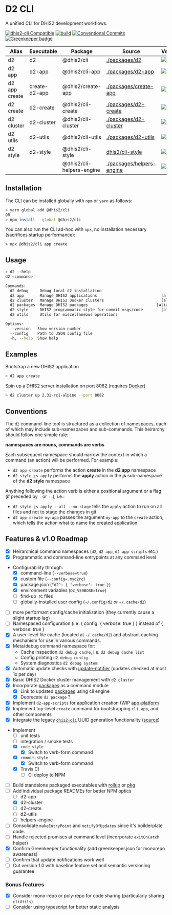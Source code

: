 # D2 CLI

A unified CLI for DHIS2 development workflows.

[![dhis2-cli Compatible](https://img.shields.io/badge/dhis2-cli-ff69b4.svg)](https://github.com/dhis2/cli)
[![build](https://img.shields.io/travis/dhis2/cli.svg)](https://travis-ci.com/dhis2/cli)
[![Conventional Commits](https://img.shields.io/badge/Conventional%20Commits-1.0.0-yellow.svg)](https://conventionalcommits.org)
[![Greenkeeper badge](https://badges.greenkeeper.io/dhis2/cli.svg)](https://greenkeeper.io/)

| Alias         | Executable    | Package                   | Source                                                 | Version                                                                                                                       |
| ------------- | ------------- | ------------------------- | ------------------------------------------------------ | ----------------------------------------------------------------------------------------------------------------------------- |
| d2            | d2            | @dhis2/cli                | [./packages/d2](packages/d2)                           | [![npm](https://img.shields.io/npm/v/@dhis2/cli.svg)](https://www.npmjs.com/package/@dhis2/cli)                               |
| d2 app        | d2-app        | @dhis2/cli-app            | [./packages/d2-app](./packages/d2-app)                 | [![npm](https://img.shields.io/npm/v/@dhis2/cli-app.svg)](https://www.npmjs.com/package/@dhis2/cli-app)                       |
| d2 app create | create-d2-app | @dhis2/create-app         | [./packages/create-app](./packages/create-app)         | [![npm](https://img.shields.io/npm/v/@dhis2/create-app.svg)](https://www.npmjs.com/package/@dhis2/create-app)                 |
| d2 create     | d2-create     | @dhis2/cli-create         | [./packages/d2-create](./packages/d2-create)           | [![npm](https://img.shields.io/npm/v/@dhis2/cli-create.svg)](https://www.npmjs.com/package/@dhis2/cli-create)                 |
| d2 cluster    | d2-cluster    | @dhis2/cli-cluster        | [./packages/d2-cluster](./packages/d2-cluster)         | [![npm](https://img.shields.io/npm/v/@dhis2/cli-cluster.svg)](https://www.npmjs.com/package/@dhis2/cli-cluster)               |
| d2 utils      | d2-utils      | @dhis2/cli-utils          | [./packages/d2-utils](./packages/d2-utils)             | [![npm](https://img.shields.io/npm/v/@dhis2/cli-utils.svg)](https://www.npmjs.com/package/@dhis2/cli-utils)                   |
| d2 style      | d2-style      | @dhis2/cli-style          | [dhis2/cli-style](https://github.com/dhis2/cli-style)  | [![npm](https://img.shields.io/npm/v/@dhis2/cli-style.svg)](https://www.npmjs.com/package/@dhis2/cli-style)                   |
|               |               | @dhis2/cli-helpers-engine | [./packages/helpers-engine](./packages/helpers-engine) | [![npm](https://img.shields.io/npm/v/@dhis2/cli-helpers-engine.svg)](https://www.npmjs.com/package/@dhis2/cli-helpers-engine) |

## Installation

The CLI can be installed globally with `npm` or `yarn` as follows:

```sh
> yarn global add @dhis2/cli
OR
> npm install --global @dhis2/cli
```

You can also run the CLI ad-hoc with `npx`, no installation necessary (sacrifices startup performance):

```
> npx @dhis2/cli app create
```

## Usage

```sh
> d2 --help
d2 <command>

Commands:
  d2 debug     Debug local d2 installation
  d2 app       Manage DHIS2 applications                            [aliases: a]
  d2 cluster   Manage DHIS2 Docker clusters                         [aliases: c]
  d2 packages  Manage DHIS2 packages                              [aliases: pkg]
  d2 style     DHIS2 programmatic style for commit msgs/code        [aliases: s]
  d2 utils     Utils for miscellaneous operations

Options:
  --version   Show version number                                      [boolean]
  --config    Path to JSON config file
  -h, --help  Show help                                                [boolean]
```

## Examples

Bootstrap a new DHIS2 application

```sh
> d2 app create
```

Spin up a DHIS2 server installation on port 8082 (requires [Docker](https://www.docker.com/products/docker-desktop))

```sh
> d2 cluster up 2.31-rc1-alpine --port 8082
```

## Conventions

The `d2` command-line tool is structured as a collection of namespaces, each of which may include sub-namespaces and sub-commands. This heirarchy should follow one simple rule:

**namespaces are nouns, commands are verbs**

Each subsequent namespace should narrow the context in which a command (an action) will be performed. For example:

-   `d2 app create` performs the action **create** in the **d2 app** namespace
-   `d2 style js apply` performs the **apply** action in the **js** sub-namespace of the **d2 style** namespace

Anything following the action verb is either a positional argument or a flag (if preceded by `-` or `--`), i.e.:

-   `d2 style js apply --all --no-stage` tells the `apply` action to run on all files and not to stage the changes in git
-   `d2 app create my-app` passes the argument `my-app` to the `create` action, which tells the action what to name the created application.

## Features & v1.0 Roadmap

-   [x] Heirarchical command namespaces (`d2`, `d2 app`, `d2 app scripts` etc.)
-   [x] Programmatic and command-line entrypoints at any command level
-   Configurability through:
    -   [x] command-line (`--verbose=true`)
    -   [x] custom file (`--config=.myd2rc`)
    -   [x] package.json (`"d2": { "verbose": true }`)
    -   [x] environment variables (`D2_VERBOSE=true`)
    -   [ ] find-up .rc files
    -   [ ] globally-installed user config (`~/.config/d2` or `~/.cache/d2`)
-   [ ] more performant config/cache initialization (they currently cause a slight startup lag)
-   [ ] Namespaced configuration (i.e. { config: { verbose: true } } instead of { verbose: true }
-   [x] A user-level file cache (located at `~/.cache/d2`) and abstract caching mechanism for use in various commands.
-   [x] Meta/debug command namespace for:
    -   Cache inspection `d2 debug cache`, i.e. `d2 debug cache list`
    -   Config printing `d2 debug config`
    -   System diagnostics `d2 debug system`
-   [x] Automatic update checks with [update-notifier](https://npmjs.com/package/update-notifier) (updates checked at most 1x per day)
-   [x] Basic DHIS2 Docker cluster management with `d2 cluster`
-   [x] Incorporate [packages](https://github.com/dhis2/packages) as a command module
    -   [x] Link to updated [packages](https://github.com/dhis2/packages) using cli engine
    -   [x] Deprecate `d2 package` ?
-   [x] Implement `d2-app-scripts` for application creation (WIP [app-platform](https://github.com/amcgee/dhis2-app-platform)
-   [x] Implement top-level `create` command for bootstrapping `cli`, `app`, and other components
-   [x] Integrate the legacy [`dhis2-cli`](https://www.npmjs.com/package/dhis2-cli) UUID generation functionality ([source](https://github.com/dhis2/dhis2-cli))
-   Implement
    -   [ ] unit tests
    -   [ ] integration / smoke tests
    -   [x] `code-style`
        -   [x] Switch to verb-form command
    -   [x] `commit-style`
        -   [x] Switch to verb-form command
    -   [x] Travis CI
        -   [ ] CI deploy to NPM
-   [ ] Build standalone packaged executables with [rollup](https://rollupjs.org/) or [pkg](https://www.npmjs.com/package/pkg)
-   [ ] Add individual package READMEs for better NPM optics
    -   [ ] d2-app
    -   [x] d2-cluster
    -   [ ] d2-create
    -   [ ] d2-utils
    -   [ ] helpers-engine
-   [ ] Consolidate `makeEntryPoint` and `notifyOfUpdates` since it's boilderplate code.
-   [ ] Handle rejected promises at command level (incorporate `exitOnCatch` helper)
-   [x] Confirm Greenkeeper functionality (add greenkeeper.json for monorepo awareness)
-   [ ] Confirm that update notifications work well
-   [ ] Cut version 1.0 with baseline feature set and semantic versioning guarantee

### Bonus features

-   [x] Consider mono-repo or poly-repo for code sharing (particularly sharing `cliUtils`)
-   [ ] Consider using typescript for better static analysis
